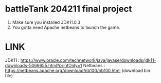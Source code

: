 
 # battleTank 204211 final project
1. Make sure you installed JDK11.0.3
2. You gotta need Apache netbeans to launch the game.

 # LINK
JDK11 : https://www.oracle.com/technetwork/java/javase/downloads/jdk11-downloads-5066655.html?printOnly=1
Netbeans : https://netbeans.apache.org/download/nb100/nb100.html (download bin file)